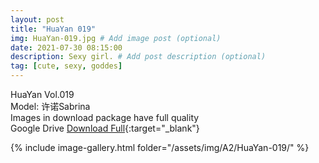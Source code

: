 ```yaml
---
layout: post
title: "HuaYan 019"
img: HuaYan-019.jpg # Add image post (optional)
date: 2021-07-30 08:15:00
description: Sexy girl. # Add post description (optional)
tag: [cute, sexy, goddes]
---
```

HuaYan Vol.019  
Model: 许诺Sabrina   
Images in download package have full quality                    
Google Drive [Download Full](http://gestyy.com/eoAHdw){:target="_blank"}

{% include image-gallery.html folder="/assets/img/A2/HuaYan-019/" %}
